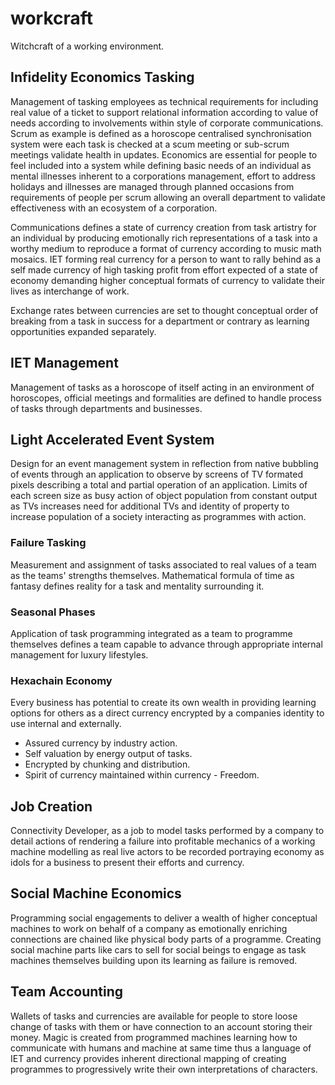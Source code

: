 # workcraft
Witchcraft of a working environment.

## Infidelity Economics Tasking
Management of tasking employees as technical requirements for including real value of a ticket to support relational information according to value of needs according to involvements within style of corporate communications. Scrum as example is defined as a horoscope centralised synchronisation system were each task is checked at a scum meeting or sub-scrum meetings validate health in updates.
Economics are essential for people to feel included into a system while defining basic needs of an individual as mental illnesses inherent to a corporations management, effort to address holidays and illnesses are managed through planned occasions from requirements of people per scrum allowing an overall department to validate effectiveness with an ecosystem of a corporation.

Communications defines a state of currency creation from task artistry for an individual by producing emotionally rich representations of a task into a worthy medium to reproduce a format of currency according to music math mosaics. IET forming real currency for a person to want to rally behind as a self made currency of high tasking profit from effort expected of a state of economy demanding higher conceptual formats of currency to validate their lives as interchange of work.

Exchange rates between currencies are set to thought conceptual order of breaking from a task in success for a department or contrary as learning opportunities expanded separately.

## IET Management
Management of tasks as a horoscope of itself acting in an environment of horoscopes, official meetings and formalities are defined to handle process of tasks through departments and businesses.

## Light Accelerated Event System
Design for an event management system in reflection from native bubbling of events through an application to observe by screens of TV formated pixels describing a total and partial operation of an application. Limits of each screen size as busy action of object population from constant output as TVs increases need for additional TVs and identity of property to increase population of a society interacting as programmes with action.

### Failure Tasking
Measurement and assignment of tasks associated to real values of a team as the teams' strengths themselves. Mathematical formula of time as fantasy defines reality for a task and mentality surrounding it. 

### Seasonal Phases
Application of task programming integrated as a team to programme themselves defines a team capable to advance through appropriate internal management for luxury lifestyles.

### Hexachain Economy
Every business has potential to create its own wealth in providing learning options for others as a direct currency encrypted by a companies identity to use internal and externally.

* Assured currency by industry action.
* Self valuation by energy output of tasks.
* Encrypted by chunking and distribution.
* Spirit of currency maintained within currency - Freedom.

## Job Creation
Connectivity Developer, as a job to model tasks performed by a company to detail actions of rendering a failure into profitable mechanics of a working machine modelling as real live actors to be recorded portraying economy as idols for a business to present their efforts and currency.

## Social Machine Economics
Programming social engagements to deliver a wealth of higher conceptual machines to work on behalf of a company as emotionally enriching connections are chained like physical body parts of a programme. Creating social machine parts like cars to sell for social beings to engage as task machines themselves building upon its learning as failure is removed.

## Team Accounting
Wallets of tasks and currencies are available for people to store loose change of tasks with them or have connection to an account storing their money. Magic is created from programmed machines learning how to communicate with humans and machine at same time thus a language of IET and currency provides inherent directional mapping of creating programmes to progressively write their own interpretations of characters.
